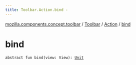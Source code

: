 ```yaml
---
title: Toolbar.Action.bind - 
---
```


[mozilla.components.concept.toolbar](../../index.html) / [Toolbar](../index.html) / [Action](index.html) / [bind](./bind.html)

# bind

`abstract fun bind(view: View): `[`Unit`](https://kotlinlang.org/api/latest/jvm/stdlib/kotlin/-unit/index.html)